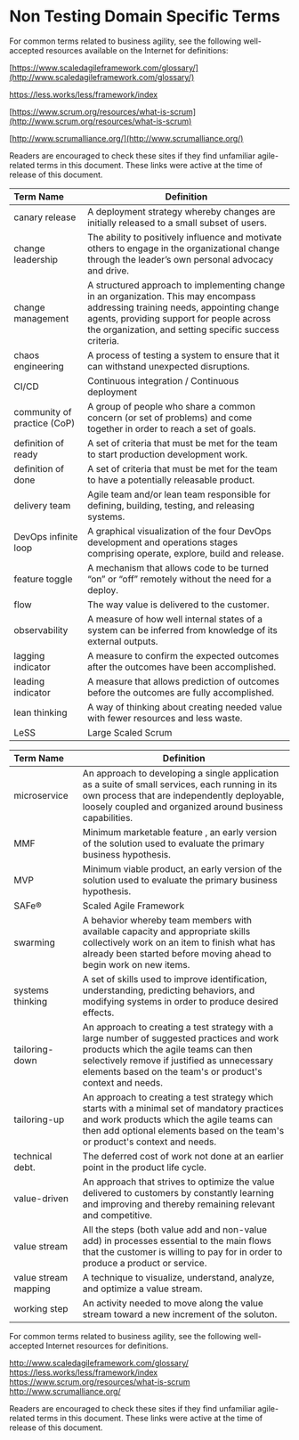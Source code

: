 # Non Testing Domain Specific Terms

For common terms related to business agility, see the following well-accepted resources available on the Internet for definitions:

[https://www.scaledagileframework.com/glossary/](http://www.scaledagileframework.com/glossary/)

https://less.works/less/framework/index

[https://www.scrum.org/resources/what-is-scrum](http://www.scrum.org/resources/what-is-scrum)

[http://www.scrumalliance.org/](http://www.scrumalliance.org/)

Readers are encouraged to check these sites if they find unfamiliar agile-related terms in this document. These links were active at the time of release of this document.

| Term Name        | Definition   |
|:---------------- |--------------|
| canary release   | A deployment strategy whereby changes are initially released to a small subset of users. |
| change leadership| The ability to positively influence and motivate others to engage in the organizational change through the leader’s own personal advocacy and drive.  |
| change management| A structured approach to implementing change in an organization. This may encompass addressing training needs, appointing change agents, providing support for people across the organization, and setting specific success criteria.|
| chaos engineering| A process of testing a system to ensure that it can withstand unexpected disruptions. |
| CI/CD | Continuous integration / Continuous deployment |
| community of practice (CoP) | A group of people who share a common concern (or set of problems) and come together in order to reach a set of goals. |
| definition of ready         | A set of criteria that must be met for the team to start production development work.|
| definition of done          | A set of criteria that must be met for the team to have a potentially releasable product. |
| delivery team    | Agile team and/or lean team responsible for defining, building, testing, and releasing systems. |
| DevOps infinite loop        | A graphical visualization of the four DevOps development and operations stages comprising operate, explore, build and release.         |
| feature toggle   | A mechanism that allows code to be turned “on” or “off” remotely without the need for a deploy.  |
| flow  | The way value is delivered to the customer.   |
| observability    | A measure of how well internal states of a system can be inferred from knowledge of its external outputs. |
| lagging indicator| A measure to confirm the expected outcomes after the outcomes have been accomplished. |
| leading indicator| A measure that allows prediction of outcomes before the outcomes are fully accomplished. |
| lean thinking    | A way of thinking about creating needed value with fewer resources and less waste. |
| LeSS  | Large Scaled Scrum      |

| Term Name        | Definition   |
|:---------------- |--------------|
| microservice     | An approach to developing a single application as a suite of small services, each running in its own process that are independently deployable, loosely coupled and organized around business capabilities. |
| MMF   | Minimum marketable feature , an early version of the solution used to evaluate the primary business hypothesis. |
| MVP   | Minimum viable product, an early version of the solution used to evaluate the primary business hypothesis. |
| SAFe® | Scaled Agile Framework  |
| swarming         | A behavior whereby team members with available capacity and appropriate skills collectively work on an item to finish what has already been started before moving ahead to begin work on new items. |
| systems thinking | A set of skills used to improve identification, understanding, predicting behaviors, and modifying systems in order to produce desired effects.   |
| tailoring-down   | An approach to creating a test strategy with a large number of suggested practices and work products which the agile teams can then selectively remove if justified as unnecessary elements based on the team's or product's context and needs. |
| tailoring-up     | An approach to creating a test strategy which starts with a minimal set of mandatory practices and work products which the agile teams can then add optional elements based on the team's or product's context and needs. |
| technical debt.  | The deferred cost of work not done at an earlier point in the product life cycle. |
| value-driven     | An approach that strives to optimize the value delivered to customers by constantly learning and improving and thereby remaining relevant and competitive. |
| value stream     | All the steps (both value add and non-value add) in processes essential to the main flows that the customer is willing to pay for in order to produce a product or service. |
| value stream mapping        | A technique to visualize, understand, analyze, and optimize a value stream. |
| working step     | An activity needed to move along the value stream toward a new increment of the soluton. |

For common terms related to business agility, see the following well-accepted Internet resources for definitions.

http://www.scaledagileframework.com/glossary/  
https://less.works/less/framework/index  
https://www.scrum.org/resources/what-is-scrum  
http://www.scrumalliance.org/  

Readers are encouraged to check these sites if they find unfamiliar agile-related terms in this document. These links were active at the time of release of this document.